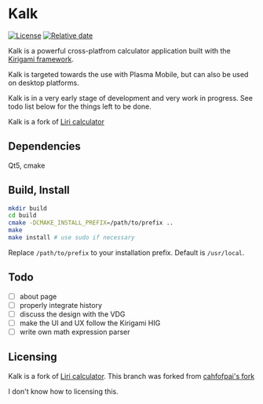 Kalk
====

[![License](https://img.shields.io/badge/license-GPLv3.0-blue.svg)](https://www.gnu.org/licenses/gpl-3.0.html)
[![Relative date](https://img.shields.io/date/1581807600?color=orange&label=forked)](https://github.com/lirios/calculator)

Kalk is a powerful cross-platfrom calculator application built with the [Kirigami framework](https://kde.org/products/kirigami/).

Kalk is targeted towards the use with Plasma Mobile, but can also be used on desktop platforms.

Kalk is in a very early stage of development and very work in progress. See todo list below for the things left to be done.

Kalk is a fork of [Liri calculator](https://github.com/lirios/calculator)


## Dependencies
Qt5, cmake
## Build, Install

```sh
mkdir build
cd build
cmake -DCMAKE_INSTALL_PREFIX=/path/to/prefix ..
make
make install # use sudo if necessary
```

Replace `/path/to/prefix` to your installation prefix.
Default is `/usr/local`.

## Todo
* [ ]  about page
* [ ]  properly integrate history
* [ ]  discuss the design with the VDG
* [ ]  make the UI and UX follow the Kirigami HIG
* [ ]  write own math expression parser
## Licensing
Kalk is a fork of [Liri calculator](https://github.com/lirios/calculator). This branch was forked from [cahfofpai's fork](https://invent.kde.org/cahfofpai/kalk)

I don't know how to licensing this.
